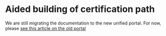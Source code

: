 ﻿# Aided building of certification path

We are still migrating the documentation to the new unified portal. For now, please
[see this article on the old portal](http://pki.lacunasoftware.com/Help/html/9353d35e-9902-4cdc-bcfe-89b0b1fa53a6.htm)
